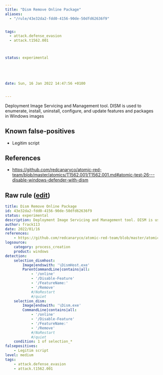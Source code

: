 ```yaml
---
title: "Dism Remove Online Package"
aliases:
  - "/rule/43e32da2-fdd0-4156-90de-50dfd62636f9"


tags:
  - attack.defense_evasion
  - attack.t1562.001



status: experimental





date: Sun, 16 Jan 2022 14:47:56 +0100


---
```


Deployment Image Servicing and Management tool. DISM is used to enumerate, install, uninstall, configure, and update features and packages in Windows images

<!--more-->


## Known false-positives

* Legitim script



## References

* https://github.com/redcanaryco/atomic-red-team/blob/master/atomics/T1562.001/T1562.001.md#atomic-test-26---disable-windows-defender-with-dism


## Raw rule ([edit](https://github.com/SigmaHQ/sigma/edit/master/rules/windows/process_creation/proc_creation_win_dsim_remove.yml))
```yaml
title: Dism Remove Online Package
id: 43e32da2-fdd0-4156-90de-50dfd62636f9
status: experimental
description: Deployment Image Servicing and Management tool. DISM is used to enumerate, install, uninstall, configure, and update features and packages in Windows images 
author: frack113
date: 2022/01/16
references:
    - https://github.com/redcanaryco/atomic-red-team/blob/master/atomics/T1562.001/T1562.001.md#atomic-test-26---disable-windows-defender-with-dism
logsource:
    category: process_creation
    product: windows
detection:
    selection_dismhost:
        Image|endswith: '\DismHost.exe' 
        ParentCommandLine|contains|all:
            - '/online'
            - '/Disable-Feature'
            - '/FeatureName:'
            - '/Remove'
            #/NoRestart
            #/quiet
    selection_dism:
        Image|endswith: '\Dism.exe'
        CommandLine|contains|all:
            - '/online'
            - '/Disable-Feature'
            - '/FeatureName:'
            - '/Remove'
            #/NoRestart
            #/quiet
    condition: 1 of selection_*
falsepositives:
    - Legitim script
level: medium
tags:
    - attack.defense_evasion
    - attack.t1562.001
```
